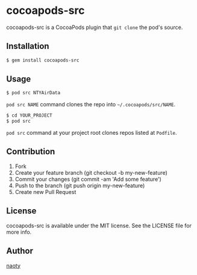 # cocoapods-src

cocoapods-src is a CocoaPods plugin that `git clone` the pod's source.

## Installation

```bash
$ gem install cocoapods-src
```

## Usage

```bash
$ pod src NTYAirData
```

`pod src NAME` command clones the repo into `~/.cocoapods/src/NAME`.

```bash
$ cd YOUR_PROJECT
$ pod src
```

`pod src` command at your project root clones repos listed at `Podfile`.

## Contribution

1. Fork
2. Create your feature branch (git checkout -b my-new-feature)
3. Commit your changes (git commit -am 'Add some feature')
4. Push to the branch (git push origin my-new-feature)
5. Create new Pull Request

## License

cocoapods-src is available under the MIT license. See the LICENSE file for more info.

## Author

[naoty](https://github.com/naoty)

